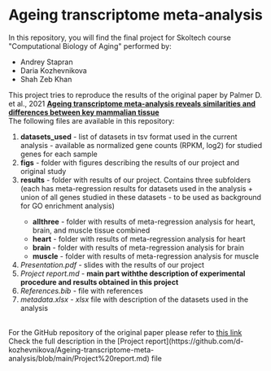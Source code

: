 # Ageing transcriptome meta-analysis
In this repository, you will find the final project for Skoltech course "Computational Biology of Aging" performed by:
<ul>
<li>Andrey Stapran</li>
<li>Daria Kozhevnikova</li>
<li>Shah Zeb Khan</li>
</ul>
This project tries to reproduce the results of the original paper by Palmer D. et al., 2021 <a href="https://www.ncbi.nlm.nih.gov/pmc/articles/PMC7906136/"><b>Ageing transcriptome meta-analysis reveals similarities and differences between key mammalian tissue</b></a><br>The following files are available in this repository:
<ol>
<li><b>datasets_used</b> - list of datasets in tsv format used in the current analysis - available as normalized gene counts (RPKM, log2) for studied genes for each sample</li>
<li><b>figs</b> - folder with figures describing the results of our project and original study</li>
<li><b>results</b> - folder with results of our project. Contains three subfolders (each has meta-regression results for datasets used in the analysis + union of all genes studied in these datasets - to be used as background for GO enrichment analysis)</li>
<ul>
<li><b>allthree</b> - folder with results of meta-regression analysis for heart, brain, and muscle tissue combined</li>
<li><b>heart</b> - folder with results of meta-regression analysis for heart</li>
<li><b>brain</b> - folder with results of meta-regression analysis for brain</li>
<li><b>muscle</b> - folder with results of meta-regression analysis for muscle</li>
</ul>
<li><i>Presentation.pdf</i> - slides with the results of our project</li>
<li><i>Project report.md</i> - <b>main part withthe description of experimental procedure and results obtained in this project</b></li>
<li><i>References.bib</i> - file with references</li>
<li><i>metadata.xlsx</i> - <i>xlsx</i> file with description of the datasets used in the analysis</li>
</ol>
<br>
For the GitHub repository of the original paper please refer to <a href="https://github.com/maglab/AgeingSignatures2020_supplementary">this link</a><br>
Check the full description in the [Project report](https://github.com/d-kozhevnikova/Ageing-transcriptome-meta-analysis/blob/main/Project%20report.md) file
